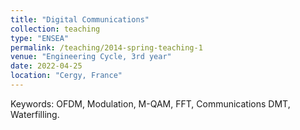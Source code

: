 ```yaml
---
title: "Digital Communications"
collection: teaching
type: "ENSEA"
permalink: /teaching/2014-spring-teaching-1
venue: "Engineering Cycle, 3rd year"
date: 2022-04-25
location: "Cergy, France"
---
```


Keywords: OFDM, Modulation, M-QAM, FFT, Communications DMT, Waterfilling.